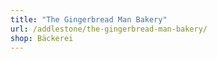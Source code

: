 ```yaml
---
title: "The Gingerbread Man Bakery"
url: /addlestone/the-gingerbread-man-bakery/
shop: Bäckerei
---
```

